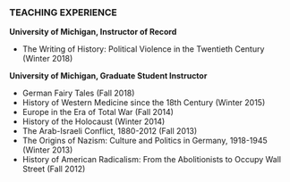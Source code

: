 ### TEACHING EXPERIENCE

**University of Michigan, Instructor of Record**

* The Writing of History: Political Violence in the Twentieth Century (Winter 2018)

**University of Michigan, Graduate Student Instructor**

* German Fairy Tales (Fall 2018)
* History of Western Medicine since the 18th Century (Winter 2015)
* Europe in the Era of Total War (Fall 2014)
* History of the Holocaust (Winter 2014)
* The Arab-Israeli Conflict, 1880-2012 (Fall 2013)
* The Origins of Nazism: Culture and Politics in Germany, 1918-1945 (Winter 2013)
* History of American Radicalism: From the Abolitionists to Occupy Wall Street (Fall 2012)
